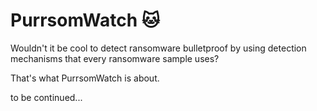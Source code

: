 # PurrsomWatch 🐱
Wouldn't it be cool to detect ransomware bulletproof by using detection mechanisms that every ransomware sample uses?

That's what PurrsomWatch is about.

to be continued...
